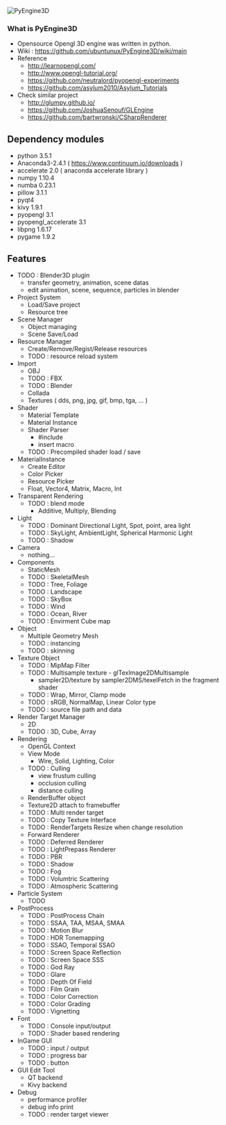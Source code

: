 ![PyEngine3D](https://github.com/ubuntunux/PyEngine3D/blob/master/PyEngine3D.png)

### What is PyEngine3D
* Opensource Opengl 3D engine was written in python.
* Wiki : https://github.com/ubuntunux/PyEngine3D/wiki/main
* Reference
    - http://learnopengl.com/
    - http://www.opengl-tutorial.org/
    - https://github.com/neutralord/pyopengl-experiments
    - https://github.com/asylum2010/Asylum_Tutorials
* Check similar project
    - http://glumpy.github.io/
    - https://github.com/JoshuaSenouf/GLEngine
    - https://github.com/bartwronski/CSharpRenderer

## Dependency modules
 - python 3.5.1
 - Anaconda3-2.4.1 ( https://www.continuum.io/downloads )
 - accelerate 2.0 ( anaconda accelerate library )
 - numpy 1.10.4
 - numba 0.23.1
 - pillow 3.1.1
 - pyqt4
 - kivy 1.9.1
 - pyopengl 3.1
 - pyopengl_accelerate 3.1
 - libpng 1.6.17
 - pygame 1.9.2

## Features
* TODO : Blender3D plugin
    - transfer geometry, animation, scene datas
    - edit animation, scene, sequence, particles in blender
* Project System
    - Load/Save project
    - Resource tree
* Scene Manager
    - Object managing
    - Scene Save/Load
* Resource Manager
    - Create/Remove/Regist/Release resources
    - TODO : resource reload system
* Import
    - OBJ
    - TODO : FBX
    - TODO : Blender
    - Collada
    - Textures ( dds, png, jpg, gif, bmp, tga, ... )
* Shader
    - Material Template
    - Material Instance
    - Shader Parser
        - #include
        - insert macro
    - TODO : Precompiled shader load / save
* MaterialInstance
    - Create Editor
    - Color Picker
    - Resource Picker
    - Float, Vector4, Matrix, Macro, Int
* Transparent Rendering
    - TODO : blend mode
        - Additive, Multiply, Blending
* Light
    - TODO : Dominant Directional Light, Spot, point, area light
    - TODO : SkyLight, AmbientLight, Spherical Harmonic Light
    - TODO : Shadow
* Camera
    - nothing...
* Components
    - StaticMesh
    - TODO : SkeletalMesh
    - TODO : Tree, Foliage
    - TODO : Landscape
    - TODO : SkyBox
    - TODO : Wind
    - TODO : Ocean, River
    - TODO : Envirment Cube map
* Object
    - Multiple Geometry Mesh
    - TODO : instancing
    - TODO : skinning
* Texture Object
    - TODO : MipMap Filter
    - TODO : Multisample texture - glTexImage2DMultisample
        - sampler2D/texture by sampler2DMS/texelFetch in the fragment shader
    - TODO : Wrap, Mirror, Clamp mode
    - TODO : sRGB, NormalMap, Linear Color type
    - TODO : source file path and data
* Render Target Manager
    - 2D
    - TODO : 3D, Cube, Array
* Rendering
    - OpenGL Context
    - View Mode
        - Wire, Solid, Lighting, Color
    - TODO : Culling
        - view frustum culling 
        - occlusion culling
        - distance culling
    - RenderBuffer object
    - Texture2D attach to framebuffer    
    - TODO : Multi render target
    - TODO : Copy Texture Interface
    - TODO : RenderTargets Resize when change resolution
    - Forward Renderer
    - TODO : Deferred Renderer
    - TODO : LightPrepass Renderer
    - TODO : PBR
    - TODO : Shadow
    - TODO : Fog
    - TODO : Volumtric Scattering
    - TODO : Atmospheric Scattering
* Particle System
    - TODO
* PostProcess
    - TODO : PostProcess Chain
    - TODO : SSAA, TAA, MSAA, SMAA
    - TODO : Motion Blur
    - TODO : HDR Tonemapping
    - TODO : SSAO, Temporal SSAO
    - TODO : Screen Space Reflection
    - TODO : Screen Space SSS
    - TODO : God Ray
    - TODO : Glare
    - TODO : Depth Of Field
    - TODO : Film Grain
    - TODO : Color Correction
    - TODO : Color Grading
    - TODO : Vignetting
* Font
    - TODO : Console input/output
    - TODO : Shader based rendering
* InGame GUI
    - TODO : input / output
    - TODO : progress bar
    - TODO : button
* GUI Edit Tool
    - QT backend
    - Kivy backend
* Debug
    - performance profiler
    - debug info print
    - TODO : render target viewer
